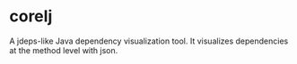 # corelj  

A jdeps-like Java dependency visualization tool. It visualizes dependencies at the method level with json.
